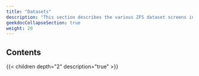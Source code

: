 ```yaml
---
title: "Datasets"
description: "This section describes the various ZFS dataset screens in TrueNAS SCALE."
geekdocCollapseSection: true
weight: 20
---
```


## Contents

{{< children depth="2" description="true" >}}
